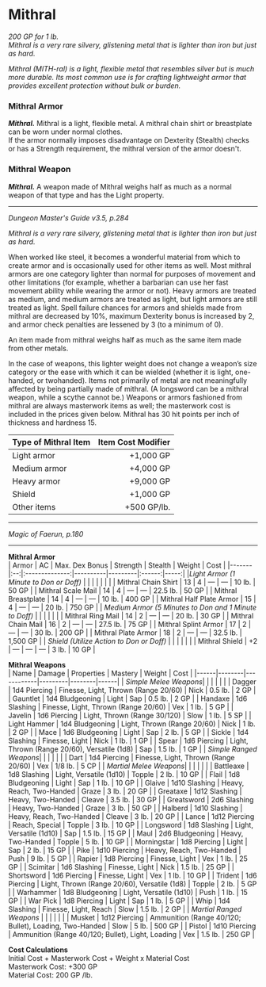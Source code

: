 # Mithral
*200 GP for 1 lb.*  
*Mithral is a very rare silvery, glistening metal that is lighter than iron but just as hard.*

*Mithral (MITH-ral) is a light, flexible metal that resembles silver but is much more durable. Its most common use is for crafting lightweight armor that provides excellent protection without bulk or burden.*

### Mithral Armor
***Mithral.*** Mithral is a light, flexible metal. A mithral chain shirt or breastplate can be worn under normal clothes.  
If the armor normally imposes disadvantage on Dexterity (Stealth) checks or has a Strength requirement, the mithral version of the armor doesn't.

### Mithral Weapon
***Mithral.*** A weapon made of Mithral weighs half as much as a normal weapon of that type and has the Light property.


---
*Dungeon Master's Guide v3.5, p.284*

*Mithral is a very rare silvery, glistening metal that is lighter than iron but just as hard.*

When worked like steel, it becomes a wonderful material from which to create armor and is occasionally used for other items as well. Most mithral armors are one category lighter than normal for purposes of movement and other limitations (for example, whether a barbarian can use her fast movement ability while wearing the armor or not). Heavy armors are treated as medium, and medium armors are treated as light, but light armors are still treated as light. Spell failure chances for armors and shields made from mithral are decreased by 10%, maximum Dexterity bonus is increased by 2, and armor check penalties are lessened by 3 (to a minimum of 0).

An item made from mithral weighs half as much as the same item made from other metals.

In the case of weapons, this lighter weight does not change a weapon’s size category or the ease with which it can be wielded (whether it is light, one-handed, or twohanded). Items not primarily of metal are not meaningfully affected by being partially made of mithral. (A longsword can be a mithral weapon, while a scythe cannot be.) Weapons or armors fashioned from mithral are always masterwork items as well; the masterwork cost is included in the prices given below. Mithral has 30 hit points per inch of thickness and hardness 15.

| Type of Mithral Item | Item Cost Modifier |
|----------------------|-------------------:|
| Light armor          | +1,000 GP          |
| Medium armor         | +4,000 GP          |
| Heavy armor          | +9,000 GP          |
| Shield               | +1,000 GP          |
| Other items          | +500 GP/lb.        |


---
*Magic of Faerun, p.180*


---
**Mithral Armor**  
| Armor | AC | Max. Dex Bonus | Strength | Stealth | Weight | Cost |
|-------|:--:|:--------------:|----------|---------|:------:|-----:|
|*Light Armor (1 Minute to Don or Doff)* | | | | | | |
| Mithral Chain Shirt | 13 | 4 | — | — | 10 lb. | 50 GP |
| Mithral Scale Mail | 14 | 4 | — | — | 22.5 lb. | 50 GP |
| Mithral Breastplate | 14 | 4 | — | — | 10 lb. | 400 GP |
| Mithral Half Plate Armor | 15 | 4 | — | — | 20 lb. | 750 GP |
| *Medium Armor (5 Minutes to Don and 1 Minute to Doff)* | | | | | |
| Mithral Ring Mail | 14 | 2 | — | — | 20 lb. | 30 GP |
| Mithral Chain Mail | 16 | 2 | — | — | 27.5 lb. | 75 GP |
| Mithral Splint Armor | 17 | 2 | — | — | 30 lb. | 200 GP |
| Mithral Plate Armor | 18 | 2 | — | — | 32.5 lb. | 1,500 GP |
| *Shield (Utilize Action to Don or Doff)* | | | | | |
| Mithral Shield | +2 | — | — | — | 3 lb. | 10 GP |

**Mithral Weapons**  
| Name | Damage | Properties | Mastery | Weight | Cost |
|------|--------|------------|---------|--------|------|
| *Simple Melee Weapons*|  |  |  |  |  |
| Dagger | 1d4 Piercing | Finesse, Light, Thrown (Range 20/60) | Nick | 0.5 lb. | 2 GP |
| Gauntlet | 1d4 Bludgeoning | Light | Sap | 0.5 lb. | 2 GP |
| Handaxe | 1d6 Slashing | Finesse, Light, Thrown (Range 20/60) | Vex | 1 lb. | 5 GP |
| Javelin | 1d6 Piercing | Light, Thrown (Range 30/120) | Slow | 1 lb. | 5 SP |
| Light Hammer | 1d4 Bludgeoning | Light, Thrown (Range 20/60) | Nick | 1 lb. | 2 GP |
| Mace | 1d6 Bludgeoning | Light | Sap | 2 lb. | 5 GP |
| Sickle | 1d4 Slashing | Finesse, Light | Nick | 1 lb. | 1 GP |
| Spear | 1d6 Piercing | Light, Thrown (Range 20/60), Versatile (1d8) | Sap | 1.5 lb. | 1 GP |
| *Simple Ranged Weapons*|  |  |  |  |  |
| Dart | 1d4 Piercing | Finesse, Light, Thrown (Range 20/60) | Vex | 1/8 lb. | 5 CP |
| *Martial Melee Weapons*|  |  |  |  |  |
| Battleaxe | 1d8 Slashing | Light, Versatile (1d10) | Topple | 2 lb. | 10 GP |
| Flail | 1d8 Bludgeoning | Light | Sap | 1 lb. | 10 GP |
| Glaive | 1d10 Slashing | Heavy, Reach, Two-Handed | Graze | 3 lb. | 20 GP |
| Greataxe | 1d12 Slashing | Heavy, Two-Handed | Cleave | 3.5 lb. | 30 GP |
| Greatsword | 2d6 Slashing | Heavy, Two-Handed | Graze | 3 lb. | 50 GP |
| Halberd | 1d10 Slashing | Heavy, Reach, Two-Handed | Cleave | 3 lb. | 20 GP |
| Lance | 1d12 Piercing | Reach, Special | Topple | 3 lb. | 10 GP |
| Longsword | 1d8 Slashing | Light, Versatile (1d10) | Sap | 1.5 lb. | 15 GP |
| Maul | 2d6 Bludgeoning | Heavy, Two-Handed | Topple | 5 lb. | 10 GP |
| Morningstar | 1d8 Piercing | Light | Sap | 2 lb. | 15 GP |
| Pike | 1d10 Piercing | Heavy, Reach, Two-Handed | Push | 9 lb. | 5 GP |
| Rapier | 1d8 Piercing | Finesse, Light | Vex | 1 lb. | 25 GP |
| Scimitar | 1d6 Slashing | Finesse, Light | Nick | 1.5 lb. | 25 GP |
| Shortsword | 1d6 Piercing | Finesse, Light | Vex | 1 lb. | 10 GP |
| Trident | 1d6 Piercing | Light, Thrown (Range 20/60), Versatile (1d8) | Topple | 2 lb. | 5 GP |
| Warhammer | 1d8 Bludgeoning | Light, Versatile (1d10) | Push | 1 lb. | 15 GP |
| War Pick | 1d8 Piercing | Light | Sap | 1 lb. | 5 GP |
| Whip | 1d4 Slashing | Finesse, Light, Reach | Slow | 1.5 lb. | 2 GP |
| *Martial Ranged Weapons* |  |  |  |  |  |
| Musket | 1d12 Piercing | Ammunition (Range 40/120; Bullet), Loading, Two-Handed | Slow | 5 lb. | 500 GP |
| Pistol | 1d10 Piercing | Ammunition (Range 40/120; Bullet), Light, Loading | Vex | 1.5 lb. | 250 GP |

**Cost Calculations**  
Initial Cost + Masterwork Cost + Weight x Material Cost  
Masterwork Cost: +300 GP  
Material Cost: 200 GP /lb.  